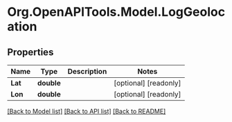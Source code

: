 # Org.OpenAPITools.Model.LogGeolocation

## Properties

Name | Type | Description | Notes
------------ | ------------- | ------------- | -------------
**Lat** | **double** |  | [optional] [readonly] 
**Lon** | **double** |  | [optional] [readonly] 

[[Back to Model list]](../README.md#documentation-for-models) [[Back to API list]](../README.md#documentation-for-api-endpoints) [[Back to README]](../README.md)

